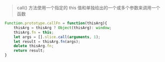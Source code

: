 > call() 方法使用一个指定的 this 值和单独给出的一个或多个参数来调用一个函数

```js
Function.prototype.callFn = function(thisArg){
    thisArg = thisArg ? Object(thisArg): window;
    thisArg.fn = this;
    let args = [].slice.call(arguments, 1);
    let result = thisArg.fn(args);
    delete thisArg.fn;
    return result;
}
```
